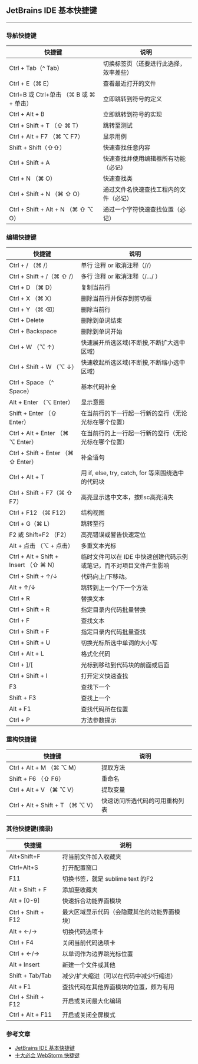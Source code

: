 ## JetBrains IDE 基本快捷键

***

### 导航快捷键

| 快捷键                     | 说明                                     |
| ----------------------- | -------------------------------------- |
| Ctrl + Tab（^ Tab）       | 切换标签页（还要进行此选择，效率差些）  |
| Ctrl + E（⌘ E）                   | 查看最近打开的文件                                |
| Ctrl+B 或 Ctrl+单击 （⌘ B 或 ⌘ + 单击）      | 立即跳转到符号的定义                           |
| Ctrl + Alt + B          | 立即跳转到符号的实现                                |
| Ctrl + Shift + T （⇧ ⌘ T）        | 跳转至测试                       |
| Ctrl + Alt + F7 （⌘ ⌥ F7）        | 显示用例                       |
| Shift + Shift（⇧⇧）      | 快速查找任意内容                           |
| Ctrl + Shift + A   | 快速查找并使用编辑器所有功能（必记)     |
| Ctrl + N （⌘ O）            | 快速查找类                    |
| Ctrl + Shift + N （⌘ ⇧ O）             | 通过文件名快速查找工程内的文件（必记） |
| Ctrl + Shift + Alt + N （⌘ ⇧ ⌥ O）       | 通过一个字符快速查找位置（必记） |

### 编辑快捷键

| 快捷键                     | 说明                                     |
| ----------------------- | -------------------------------------- |
| Ctrl + / （⌘ /）          | 单行 注释 or 取消注释（//）                      |
| Ctrl + Shift + /（⌘ ⇧ /） | 多行 注释 or 取消注释（/…/ ）                    |
| Ctrl + D （⌘ D）          | 复制当前行                                  |
| Ctrl + X （⌘ X）          | 删除当前行并保存到剪切板                           |
| Ctrl + Y （⌘ ⌫）          | 删除当前行                                  |
| Ctrl + Delete           | 删除到单词结束                                |
| Ctrl + Backspace        | 删除到单词开始                                |
| Ctrl + W （⌥ ↑）         | 快速展开所选区域(不断按,不断扩大选中区域)                   |
| Ctrl + Shift + W （⌥ ↓）         | 快速收起所选区域(不断按,不断缩小选中区域)                   |
| Ctrl + Space （^ Space）         |  基本代码补全                   |
| Alt + Enter （⌥ Enter）         |  显示意图                   |
| Shift + Enter （⇧ Enter）             | 在当前行的下一行起一行新的空行（无论光标在哪个位置）                     |
| Ctrl + Alt + Enter （⌘ ⌥ Enter）    | 在当前行的上一行起一行新的空行（无论光标在哪个位置）                     |
| Ctrl + Shift + Enter （⌘ ⇧ Enter）    | 补全语句                     |
| Ctrl + Alt + T          | 用 if, else, try, catch, for 等来围绕选中的代码块 |
| Ctrl + Shift + F7（⌘ ⇧ F7）           | 高亮显示选中文本，按Esc高亮消失                      |
| Ctrl + F12 （⌘ F12）            | 结构视图                      |
| Ctrl + G（⌘ L）                  | 跳转至行                                    |
| F2 或 Shift+F2 （F2）          | 高亮错误或警告快速定位                            |
| Alt + 点击 （⌥ + 点击）          | 多重文本光标                            |
| Ctrl + Alt + Shift + Insert （⇧ ⌘ N）          | 临时文件可以在 IDE 中快速创建代码示例或笔记，而不对项目文件产生影响                            |
| Ctrl + Shift + ↑/↓      | 代码向上/下移动。                              |
| Alt + ↑/↓           | 跳转到上一个/下一个方法                           |
| Ctrl + R                  | 替换文本                                   |
| Ctrl + Shift + R            | 指定目录内代码批量替换                            |
| Ctrl + F                  | 查找文本                                   |
| Ctrl + Shift + F            | 指定目录内代码批量查找                            |
| Ctrl + Shift + U        | 切换光标所选中单词的大小写                         |
| Ctrl + Alt + L              | 格式化代码                                  |
| Ctrl + ]/[       | 光标到移动到代码块的前面或后面           |
| Ctrl + Shift + I        | 打开定义快速查找                               |
| F3                      | 查找下一个                                  |
| Shift + F3                | 查找上一个                                  |
| Alt + F1                  | 查找代码所在位置                               |
| Ctrl + P                  | 方法参数提示                                 |

### 重构快捷键

| 快捷键                     | 说明                                     |
| ----------------------- | -------------------------------------- |
| Ctrl + Alt + M （⌘ ⌥ M）      | 提取方法                              |
| Shift + F6 （⇧ F6）       | 重命名                                    |
| Ctrl + Alt + V （⌘ ⌥ V）      | 提取变量                              |
| Ctrl + Alt + Shift + T （⌘ ⌥ V）      | 快速访问所选代码的可用重构列表                              |

### 其他快捷键(摘录)

| 快捷键            | 说明                     |
| -------------- | ---------------------- |
| Alt+Shift+F             | 将当前文件加入收藏夹                             |
| Ctrl+Alt+S              | 打开配置窗口                                 |
| F11                     | 切换书签，就是 sublime text 的F2               |
| Alt + Shift + F         | 添加至收藏夹                                 |
| Alt + [0-9]      | 快速拆合功能界面模块             |
| Ctrl + Shift + F12 | 最大区域显示代码（会隐藏其他的功能界面模块） |
| Alt + ←/→        | 切换代码选项卡                |
| Ctrl + F4        | 关闭当前代码选项卡              |
| Ctrl + ←/→       | 以单词作为边界跳光标位置           |
| Alt + Insert     | 新建一个文件或其他              |
| Shift + Tab/Tab  | 减少/扩大缩进（可以在代码中减少行缩进）   |
| Alt + F1         | 查找代码在其他界面模块的位置，颇为有用    |
| Ctrl + Shift + F12      | 开启或关闭最大化编辑                               |
| Ctrl + Alt + F11      | 开启或关闭全屏模式                               |


### 参考文章
- [JetBrains IDE 基本快捷键](https://nextfe.com/jetbrains-ide-shortcuts/) 
- [十大必会 WebStorm 快捷键](https://blog.jetbrains.com/zh-hans/webstorm/2015/06/10-webstorm-shortcuts-you-need-to-know/) 
